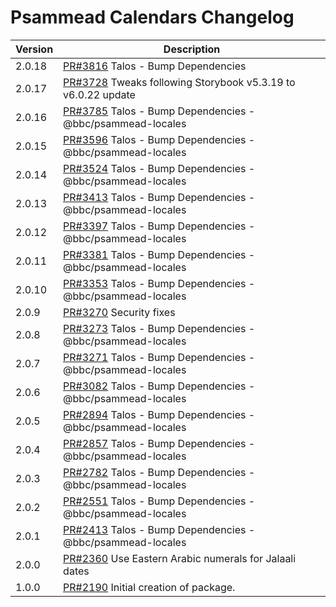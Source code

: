 # Psammead Calendars Changelog

<!-- prettier-ignore -->
| Version | Description |
|---------|-------------|
| 2.0.18 | [PR#3816](https://github.com/bbc/psammead/pull/3816) Talos - Bump Dependencies |
| 2.0.17 | [PR#3728](https://github.com/bbc/psammead/pull/3728) Tweaks following Storybook v5.3.19 to v6.0.22 update |
| 2.0.16 | [PR#3785](https://github.com/bbc/psammead/pull/3785) Talos - Bump Dependencies - @bbc/psammead-locales |
| 2.0.15 | [PR#3596](https://github.com/bbc/psammead/pull/3596) Talos - Bump Dependencies - @bbc/psammead-locales |
| 2.0.14 | [PR#3524](https://github.com/bbc/psammead/pull/3524) Talos - Bump Dependencies - @bbc/psammead-locales |
| 2.0.13 | [PR#3413](https://github.com/bbc/psammead/pull/3413) Talos - Bump Dependencies - @bbc/psammead-locales |
| 2.0.12 | [PR#3397](https://github.com/bbc/psammead/pull/3397) Talos - Bump Dependencies - @bbc/psammead-locales |
| 2.0.11 | [PR#3381](https://github.com/bbc/psammead/pull/3381) Talos - Bump Dependencies - @bbc/psammead-locales |
| 2.0.10 | [PR#3353](https://github.com/bbc/psammead/pull/3353) Talos - Bump Dependencies - @bbc/psammead-locales |
| 2.0.9 | [PR#3270](https://github.com/bbc/psammead/pull/3270) Security fixes |
| 2.0.8 | [PR#3273](https://github.com/bbc/psammead/pull/3273) Talos - Bump Dependencies - @bbc/psammead-locales |
| 2.0.7 | [PR#3271](https://github.com/bbc/psammead/pull/3271) Talos - Bump Dependencies - @bbc/psammead-locales |
| 2.0.6 | [PR#3082](https://github.com/bbc/psammead/pull/3082) Talos - Bump Dependencies - @bbc/psammead-locales |
| 2.0.5 | [PR#2894](https://github.com/bbc/psammead/pull/2894) Talos - Bump Dependencies - @bbc/psammead-locales |
| 2.0.4 | [PR#2857](https://github.com/bbc/psammead/pull/2857) Talos - Bump Dependencies - @bbc/psammead-locales |
| 2.0.3 | [PR#2782](https://github.com/bbc/psammead/pull/2782) Talos - Bump Dependencies - @bbc/psammead-locales |
| 2.0.2 | [PR#2551](https://github.com/bbc/psammead/pull/2551) Talos - Bump Dependencies - @bbc/psammead-locales |
| 2.0.1 | [PR#2413](https://github.com/bbc/psammead/pull/2413) Talos - Bump Dependencies - @bbc/psammead-locales |
| 2.0.0 | [PR#2360](https://github.com/bbc/psammead/pull/2360) Use Eastern Arabic numerals for Jalaali dates |
| 1.0.0 | [PR#2190](https://github.com/bbc/psammead/pull/2190) Initial creation of package. |
